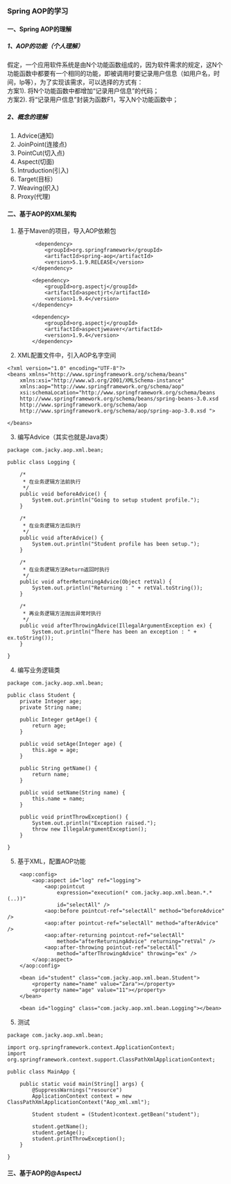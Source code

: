 ### Spring AOP的学习
#### 一、Spring AOP的理解

##### 1、AOP的功能（个人理解）

假定，一个应用软件系统是由N个功能函数组成的，因为软件需求的规定，这N个功能函数中都要有一个相同的功能，即被调用时要记录用户信息（如用户名，时间，Ip等），为了实现该需求，可以选择的方式有：  
方案1). 将N个功能函数中都增加“记录用户信息”的代码；  
方案2). 将“记录用户信息”封装为函数F1，写入N个功能函数中；  

##### 2、概念的理解
1) Advice(通知)  
2) JoinPoint(连接点)  
3) PointCut(切入点)  
4) Aspect(切面)
5) Intruduction(引入)  
6) Target(目标） 
7) Weaving(织入)
8) Proxy(代理)

#### 二、基于AOP的XML架构  
1) 基于Maven的项目，导入AOP依赖包 
 
```
         <dependency>
			<groupId>org.springframework</groupId>
			<artifactId>spring-aop</artifactId>
			<version>5.1.9.RELEASE</version>
		</dependency>

		<dependency>
			<groupId>org.aspectj</groupId>
			<artifactId>aspectjrt</artifactId>
			<version>1.9.4</version>
		</dependency>

		<dependency>
			<groupId>org.aspectj</groupId>
			<artifactId>aspectjweaver</artifactId>
			<version>1.9.4</version>
		</dependency>
```

2) XML配置文件中，引入AOP名字空间

```
<?xml version="1.0" encoding="UTF-8"?>
<beans xmlns="http://www.springframework.org/schema/beans"
	xmlns:xsi="http://www.w3.org/2001/XMLSchema-instance"
	xmlns:aop="http://www.springframework.org/schema/aop"
	xsi:schemaLocation="http://www.springframework.org/schema/beans
    http://www.springframework.org/schema/beans/spring-beans-3.0.xsd 
    http://www.springframework.org/schema/aop 
    http://www.springframework.org/schema/aop/spring-aop-3.0.xsd ">

</beans>
```

3) 编写Advice（其实也就是Java类）

```
package com.jacky.aop.xml.bean;

public class Logging {
	
	/*
	 * 在业务逻辑方法前执行
	 */
	public void beforeAdvice() {
		System.out.println("Going to setup student profile.");
	}
	
	/*
	 * 在业务逻辑方法后执行
	 */
	public void afterAdvice() {
		System.out.println("Student profile has been setup.");
	}
	
	/*
	 * 在业务逻辑方法Return返回时执行
	 */
	public void afterReturningAdvice(Object retVal) {
		System.out.println("Returning : " + retVal.toString());
	}
	
	/*
	 * 再业务逻辑方法抛出异常时执行
	 */
	public void afterThrowingAdvice(IllegalArgumentException ex) {
		System.out.println("There has been an exception : " + ex.toString());
	}

}
```

4) 编写业务逻辑类

```
package com.jacky.aop.xml.bean;

public class Student {
	private Integer age;
	private String name;

	public Integer getAge() {
		return age;
	}

	public void setAge(Integer age) {
		this.age = age;
	}

	public String getName() {
		return name;
	}

	public void setName(String name) {
		this.name = name;
	}
	
	public void printThrowException() {
		System.out.println("Exception raised.");
		throw new IllegalArgumentException();
	}

}
```


5) 基于XML，配置AOP功能

```
	<aop:config>
		<aop:aspect id="log" ref="logging">
			<aop:pointcut
				expression="execution(* com.jacky.aop.xml.bean.*.*(..))"
				id="selectAll" />
			<aop:before pointcut-ref="selectAll" method="beforeAdvice" />
			<aop:after pointcut-ref="selectAll" method="afterAdvice" />
			<aop:after-returning pointcut-ref="selectAll"
				method="afterReturningAdvice" returning="retVal" />
			<aop:after-throwing pointcut-ref="selectAll"
				method="afterThrowingAdvice" throwing="ex" />
		</aop:aspect>
	</aop:config>

	<bean id="student" class="com.jacky.aop.xml.bean.Student">
		<property name="name" value="Zara"></property>
		<property name="age" value="11"></property>
	</bean>

	<bean id="logging" class="com.jacky.aop.xml.bean.Logging"></bean>
```


5) 测试

```
package com.jacky.aop.xml.bean;

import org.springframework.context.ApplicationContext;
import org.springframework.context.support.ClassPathXmlApplicationContext;

public class MainApp {

	public static void main(String[] args) {
		@SuppressWarnings("resource")
		ApplicationContext context = new ClassPathXmlApplicationContext("Aop_xml.xml");
		
		Student student = (Student)context.getBean("student");
		
		student.getName();
		student.getAge();
		student.printThrowException();
	}

}
```




#### 三、基于AOP的@AspectJ
